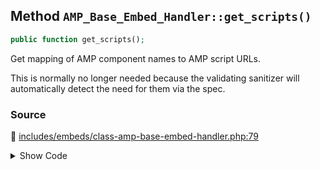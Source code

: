 ## Method `AMP_Base_Embed_Handler::get_scripts()`

```php
public function get_scripts();
```

Get mapping of AMP component names to AMP script URLs.

This is normally no longer needed because the validating sanitizer will automatically detect the need for them via the spec.

### Source

:link: [includes/embeds/class-amp-base-embed-handler.php:79](https://github.com/ampproject/amp-wp/blob/develop/includes/embeds/class-amp-base-embed-handler.php#L79-L81)

<details>
<summary>Show Code</summary>

```php
public function get_scripts() {
	return [];
}
```

</details>
